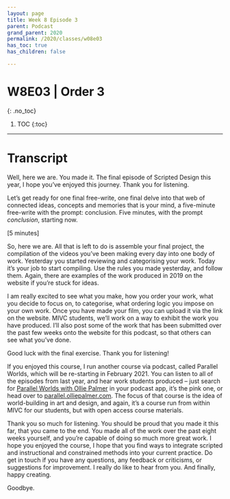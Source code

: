 ```yaml
---
layout: page
title: Week 8 Episode 3
parent: Podcast
grand_parent: 2020
permalink: /2020/classes/w08e03
has_toc: true
has_children: false

---
```


# W8E03 | Order 3
{: .no_toc}

1. TOC
{:toc}



<!-- # Listen

<iframe src="https://anchor.fm/scripteddesign/embed/episodes/S01-W05-E02-Scripted-Design--Week-5-Episode-2-em84ke" height="102px" width="100%" frameborder="0" scrolling="no"></iframe>

<br>

[Leave a voice message for the show!](https://anchor.fm/scripteddesign/message){: .button}

### Subscribe

Subscribe to Scripted Design on your favourite podcast platform:

[Spotify](https://open.spotify.com/show/3sYD3KyPJXnIHUY2m2uFcy){: .button} [Apple Podcasts](https://podcasts.apple.com/nl/podcast/scripted-design/id1533696064?l=en){: .button} [Google Podcasts](https://www.google.com/podcasts?feed=aHR0cHM6Ly9hbmNob3IuZm0vcy8zN2QzMjZjNC9wb2RjYXN0L3Jzcw==){: .button} [Breaker](https://breaker.audio/scripted-design){: .button} [Pocket Casts](https://pca.st/h40ivs5f){: .button} [Anchor.fm](https://anchor.fm/scripteddesign){: .button} [RadioPublic](https://radiopublic.com/scripted-design-WaxpdP){: .button} [Castbox](https://castbox.fm/channel/Scripted-Design-id3371338){: .button} [RSS](https://anchor.fm/s/37d326c4/podcast/rss){: .button} -->

---

# Transcript
<!-- Copy and paste the converted output. -->


Well, here we are. You made it. The final episode of Scripted Design this year, I hope you’ve enjoyed this journey. Thank you for listening.

Let’s get ready for one final free-write, one final delve into that web of connected ideas, concepts and memories that is your mind, a five-minute free-write with the prompt: conclusion. Five minutes, with the prompt _conclusion_, starting now.

[5 minutes]

So, here we are. All that is left to do is assemble your final project, the compilation of the videos you’ve been making every day into one body of work. Yesterday you started reviewing and categorising your work. Today it’s your job to start compiling. Use the rules you made yesterday, and follow them. Again, there are examples of the work produced in 2019 on the website if you’re stuck for ideas.

I am really excited to see what you make, how you order your work, what you decide to focus on, to categorise, what ordering logic you impose on your own work. Once you have made your film, you can upload it via the link on the website. MIVC students, we’ll work on a way to exhibit the work you have produced. I’ll also post some of the work that has been submitted over the past few weeks onto the website for this podcast, so that others can see what you’ve done.

Good luck with the final exercise. Thank you for listening!

If you enjoyed this course, I run another course via podcast, called Parallel Worlds, which will be re-starting in February 2021. You can listen to all of the episodes from last year, and hear work students produced – just search for [Parallel Worlds with Ollie Palmer](https://parallel.olliepalmer.com/podcast/) in your podcast app, it’s the pink one, or head over to [parallel.olliepalmer.com](https://parallel.olliepalmer.com). The focus of that course is the idea of world-building in art and design, and again, it’s a course run from within MIVC for our students, but with open access course materials.

Thank you so much for listening. You should be proud that you made it this far, that you came to the end. You made all of the work over the past eight weeks yourself, and you’re capable of doing so much more great work. I hope you enjoyed the course, I hope that you find ways to integrate scripted and instructional and constrained methods into your current practice. Do get in touch if you have any questions, any feedback or criticisms, or suggestions for improvement. I really do like to hear from you. And finally, happy creating.

Goodbye.
